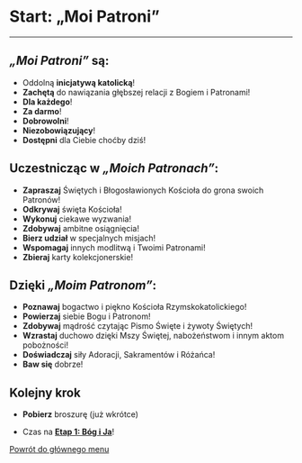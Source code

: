 # <span class="stage-header">Start</span>: „Moi Patroni”
---
## **_„Moi Patroni”_** są:
- Oddolną **inicjatywą katolicką**!
- **Zachętą** do nawiązania głębszej relacji z Bogiem i Patronami!
- **Dla każdego**!
- **Za darmo**!
- **Dobrowolni**!
- **Niezobowiązujący**!
- **Dostępni** dla Ciebie choćby dziś!

## Uczestnicząc w **_„Moich Patronach”_**:
- **Zapraszaj** Świętych i Błogosławionych Kościoła do grona swoich Patronów!
- **Odkrywaj** święta Kościoła!
- **Wykonuj** ciekawe wyzwania!
- **Zdobywaj** ambitne osiągnięcia!
- **Bierz udział** w specjalnych misjach!
- **Wspomagaj** innych modlitwą i Twoimi Patronami!
- **Zbieraj** karty kolekcjonerskie!

## Dzięki **_„Moim Patronom”_**:
- **Poznawaj** bogactwo i piękno Kościoła Rzymskokatolickiego!
- **Powierzaj** siebie Bogu i Patronom!
- **Zdobywaj** mądrość czytając Pismo Święte i żywoty Świętych!
- **Wzrastaj** duchowo dzięki Mszy Świętej, nabożeństwom i innym aktom pobożności!
- **Doświadczaj** siły Adoracji, Sakramentów i Różańca!
- **Baw się** dobrze!

## Kolejny krok
- **Pobierz** broszurę (już wkrótce)

- Czas na [**<span class="stage-header">Etap 1</span>: Bóg i Ja**](etap_bog_i_ja.md)!

[Powrót do głównego menu](index.md)
